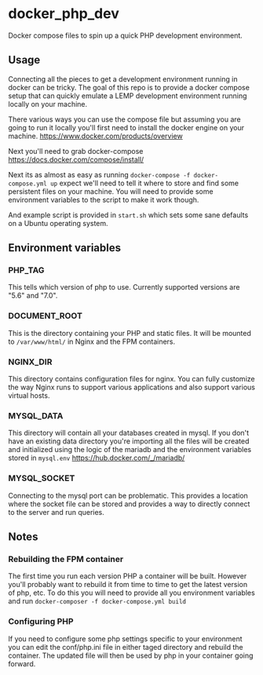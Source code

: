 # docker_php_dev
Docker compose files to spin up a quick PHP development environment.

## Usage
Connecting all the pieces to get a development environment running in docker can be tricky. The goal of this repo is to provide a docker compose setup that can quickly emulate a LEMP development environment running locally on your machine.

There various ways you can use the compose file but assuming you are going to run it locally you'll first need to install the docker engine on your machine.
https://www.docker.com/products/overview

Next you'll need to grab docker-compose https://docs.docker.com/compose/install/

Next its as almost as easy as running `docker-compose -f docker-compose.yml up` expect we'll need to tell it where to store and find some persistent files on your machine. You will need to provide some environment variables to the script to make it work though.

And example script is provided in `start.sh` which sets some sane defaults on a Ubuntu operating system.

## Environment variables
### PHP_TAG
This tells which version of php to use. Currently supported versions are "5.6" and "7.0".

### DOCUMENT_ROOT
This is the directory containing your PHP and static files. It will be mounted to `/var/www/html/` in Nginx and the FPM containers.

### NGINX_DIR
This directory contains configuration files for nginx. You can fully customize the way Nginx runs to support various applications and also support various virtual hosts.

### MYSQL_DATA
This directory will contain all your databases created in mysql. If you don't have an existing data directory you're importing all the files will be created and initialized using the logic of the mariadb and the environment variables stored in `mysql.env`
https://hub.docker.com/_/mariadb/

### MYSQL_SOCKET
Connecting to the mysql port can be problematic. This provides a location where the socket file can be stored and provides a way to directly connect to the server and run queries.

## Notes
### Rebuilding the FPM container
The first time you run each version PHP a container will be built. However you'll probably want to rebuild it from time to time to get the latest version of php, etc. To do this you will need to provide all you environment variables and run `docker-composer -f docker-compose.yml build`

### Configuring PHP
If you need to configure some php settings specific to your environment you can edit the conf/php.ini file in either taged directory and rebuild the container. The updated file will then be used by php in your container going forward.
